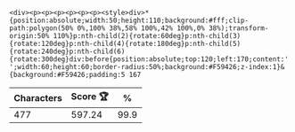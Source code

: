 `<div><p><p><p><p><p><p><style>div>*{position:absolute;width:50;height:110;background:#fff;clip-path:polygon(50% 0%,100% 38%,58% 100%,42% 100%,0% 38%);transform-origin:50% 110%}p:nth-child(2){rotate:60deg}p:nth-child(3){rotate:120deg}p:nth-child(4){rotate:180deg}p:nth-child(5){rotate:240deg}p:nth-child(6){rotate:300deg}div:before{position:absolute;top:120;left:170;content:'';width:60;height:60;border-radius:50%;background:#F59426;z-index:1}&{background:#F59426;padding:5 167`

| Characters | Score 🏆 | %    |
| ---------- | -------- | ---- |
| 477        | 597.24   | 99.9 |
